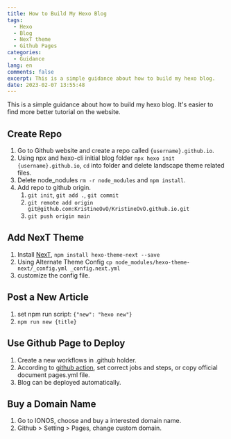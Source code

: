 ```yaml
---
title: How to Build My Hexo Blog
tags:
  - Hexo
  - Blog
  - NexT theme
  - Github Pages
categories:
  - Guidance
lang: en
comments: false
excerpt: This is a simple guidance about how to build my hexo blog.
date: 2023-02-07 13:55:48
---
```


This is a simple guidance about how to build my hexo blog. It's easier to find more better tutorial on the website.

## Create Repo

1. Go to Github website and create a repo called `{username}.github.io`.
2. Using npx and hexo-cli initial blog folder `npx hexo init {username}.github.io`, `cd` into folder and delete landscape theme related files.
3. Delete node_nodules `rm -r node_modules` and `npm install`.
4. Add repo to github origin.
   1. `git init`, `git add .`, `git commit`
   2. `git remote add origin git@github.com:KristineOvO/KristineOvO.github.io.git`
   3. `git push origin main`

## Add NexT Theme

1. Install [NexT](https://theme-next.js.org/docs/getting-started/), `npm install hexo-theme-next --save`
2. Using Alternate Theme Config `cp node_modules/hexo-theme-next/_config.yml _config.next.yml`
3. customize the config file.

## Post a New Article

1. set npm run script: `{"new": "hexo new"}`
2. `npm run new {title}`

## Use Github Page to Deploy

1. Create a new workflows in .github holder.
2. According to [github action](https://docs.github.com/en/actions/quickstart), set correct jobs and steps, or copy official document pages.yml file.
3. Blog can be deployed automatically.

## Buy a Domain Name

1. Go to IONOS, choose and buy a interested domain name.
2. Github > Setting > Pages, change custom domain.
